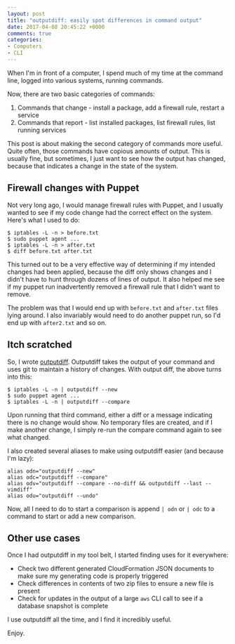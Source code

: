 ```yaml
---
layout: post
title: "outputdiff: easily spot differences in command output"
date: 2017-04-08 20:45:22 +0000
comments: true
categories: 
- Computers
- CLI
---
```


When I'm in front of a computer, I spend much of my time at the command line,
logged into various systems, running commands.

Now, there are two basic categories of commands:

1. Commands that change - install a package, add a firewall rule, restart a service
2. Commands that report - list installed packages, list firewall rules, list running services

This post is about making the second category of commands more useful.  Quite
often, those commands have copious amounts of output.  This is usually fine,
but sometimes, I just want to see how the output has changed, because that
indicates a change in the state of the system.

## Firewall changes with Puppet

Not very long ago, I would manage firewall rules with Puppet, and I usually
wanted to see if my code change had the correct effect on the system.  Here's
what I used to do:

```
$ iptables -L -n > before.txt
$ sudo puppet agent ...
$ iptables -L -n > after.txt
$ diff before.txt after.txt
```

This turned out to be a very effective way of determining if my intended
changes had been applied, because the diff only shows changes and I didn't have
to hunt through dozens of lines of output.  It also helped me see if my puppet
run inadvertently removed a firewall rule that I didn't want to remove.

The problem was that I would end up with `before.txt` and `after.txt` files
lying around. I also invariably would need to do another puppet run, so I'd end
up with `after2.txt` and so on.

## Itch scratched

So, I wrote [outputdiff](https://github.com/justone/outputdiff).  Outputdiff
takes the output of your command and uses git to maintain a history of changes.
With output diff, the above turns into this:

```
$ iptables -L -n | outputdiff --new
$ sudo puppet agent ...
$ iptables -L -n | outputdiff --compare
```

Upon running that third command, either a diff or a message indicating there is
no change would show.  No temporary files are created, and if I make another
change, I simply re-run the compare command again to see what changed.

I also created several aliases to make using outputdiff easier (and because I'm
lazy):

```
alias odn="outputdiff --new"
alias odc="outputdiff --compare"
alias odv="outputdiff --compare --no-diff && outputdiff --last --vimdiff"
alias odu="outputdiff --undo"
```

Now, all I need to do to start a comparison is append `| odn` or `| odc` to
a command to start or add a new comparison.

## Other use cases

Once I had outputdiff in my tool belt, I started finding uses for it everywhere:

* Check two different generated CloudFormation JSON documents to make sure my generating code is properly triggered
* Check differences in contents of two zip files to ensure a new file is present
* Check for updates in the output of a large `aws` CLI call to see if a database snapshot is complete

I use outputdiff all the time, and I find it incredibly useful.

Enjoy.
